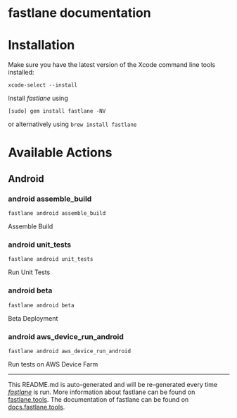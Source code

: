 fastlane documentation
================
# Installation

Make sure you have the latest version of the Xcode command line tools installed:

```
xcode-select --install
```

Install _fastlane_ using
```
[sudo] gem install fastlane -NV
```
or alternatively using `brew install fastlane`

# Available Actions
## Android
### android assemble_build
```
fastlane android assemble_build
```
Assemble Build
### android unit_tests
```
fastlane android unit_tests
```
Run Unit Tests
### android beta
```
fastlane android beta
```
Beta Deployment
### android aws_device_run_android
```
fastlane android aws_device_run_android
```
Run tests on AWS Device Farm

----

This README.md is auto-generated and will be re-generated every time [_fastlane_](https://fastlane.tools) is run.
More information about fastlane can be found on [fastlane.tools](https://fastlane.tools).
The documentation of fastlane can be found on [docs.fastlane.tools](https://docs.fastlane.tools).
